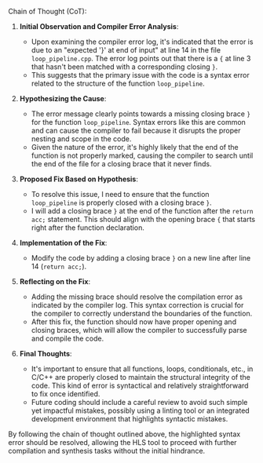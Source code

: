 Chain of Thought (CoT):

1. **Initial Observation and Compiler Error Analysis**:
   - Upon examining the compiler error log, it's indicated that the error is due to an "expected '}' at end of input" at line 14 in the file `loop_pipeline.cpp`. The error log points out that there is a `{` at line 3 that hasn't been matched with a corresponding closing `}`.
   - This suggests that the primary issue with the code is a syntax error related to the structure of the function `loop_pipeline`.

2. **Hypothesizing the Cause**:
   - The error message clearly points towards a missing closing brace `}` for the function `loop_pipeline`. Syntax errors like this are common and can cause the compiler to fail because it disrupts the proper nesting and scope in the code.
   - Given the nature of the error, it's highly likely that the end of the function is not properly marked, causing the compiler to search until the end of the file for a closing brace that it never finds.

3. **Proposed Fix Based on Hypothesis**:
   - To resolve this issue, I need to ensure that the function `loop_pipeline` is properly closed with a closing brace `}`.
   - I will add a closing brace `}` at the end of the function after the `return acc;` statement. This should align with the opening brace `{` that starts right after the function declaration.

4. **Implementation of the Fix**:
   - Modify the code by adding a closing brace `}` on a new line after line 14 (`return acc;`).
   
5. **Reflecting on the Fix**:
   - Adding the missing brace should resolve the compilation error as indicated by the compiler log. This syntax correction is crucial for the compiler to correctly understand the boundaries of the function.
   - After this fix, the function should now have proper opening and closing braces, which will allow the compiler to successfully parse and compile the code.

6. **Final Thoughts**:
   - It's important to ensure that all functions, loops, conditionals, etc., in C/C++ are properly closed to maintain the structural integrity of the code. This kind of error is syntactical and relatively straightforward to fix once identified. 
   - Future coding should include a careful review to avoid such simple yet impactful mistakes, possibly using a linting tool or an integrated development environment that highlights syntactic mistakes.

By following the chain of thought outlined above, the highlighted syntax error should be resolved, allowing the HLS tool to proceed with further compilation and synthesis tasks without the initial hindrance.